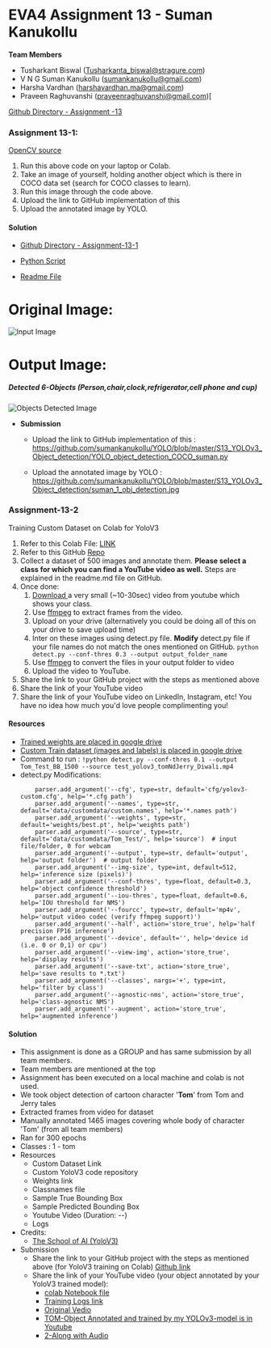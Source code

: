 # EVA4 Assignment 13 - Suman Kanukollu

**Team Members**

- Tusharkant Biswal (Tusharkanta_biswal@stragure.com) 
- V N G Suman Kanukollu (sumankanukollu@gmail.com)
- Harsha Vardhan (harshavardhan.ma@gmail.com)
- Praveen Raghuvanshi (praveenraghuvanshi@gmail.com)[

[Github Directory - Assignment -13](https://github.com/sumankanukollu/YOLO)

### Assignment 13-1:
[OpenCV source](https://pysource.com/2019/06/27/yolo-object-detection-using-opencv-with-python/)

1. Run this above code on your laptop or Colab. 
2. Take an image of yourself, holding another object which is there in COCO data set (search for COCO classes to learn). 
3. Run this image through the code above. 
4. Upload the link to GitHub implementation of this
5. Upload the annotated image by YOLO. 

#### Solution

- [Github Directory - Assignment-13-1](https://github.com/sumankanukollu/YOLO/tree/master/S13_YOLOv3_Object_detection)

- [Python Script](https://github.com/sumankanukollu/YOLO/blob/master/S13_YOLOv3_Object_detection/YOLO_object_detection_COCO_suman.py)

- [Readme File](https://github.com/sumankanukollu/YOLO/blob/master/S13_YOLOv3_Object_detection/Readme.md)

# Original Image:
![Input Image](https://github.com/sumankanukollu/YOLO/blob/master/S13_YOLOv3_Object_detection/suman_1_input.jpg)

# Output Image: 
##### Detected 6-Objects (Person,chair,clock,refrigerator,cell phone and cup)
![Objects Detected Image](https://github.com/sumankanukollu/YOLO/blob/master/S13_YOLOv3_Object_detection/suman_1_obj_detection.jpg)


- **Submission**

  - Upload the link to GitHub implementation of this : https://github.com/sumankanukollu/YOLO/blob/master/S13_YOLOv3_Object_detection/YOLO_object_detection_COCO_suman.py

  - Upload the annotated image by YOLO : https://github.com/sumankanukollu/YOLO/blob/master/S13_YOLOv3_Object_detection/suman_1_obj_detection.jpg



### Assignment-13-2

Training Custom Dataset on Colab for YoloV3

1. Refer to this Colab File: [LINK ](https://colab.research.google.com/drive/1LbKkQf4hbIuiUHunLlvY-cc0d_sNcAgS)
2. Refer to this GitHub [Repo](https://github.com/theschoolofai/YoloV3)
3. Collect a dataset of 500 images and annotate them. **Please select a class for which you can find a YouTube video as well.** Steps are explained in the readme.md file on GitHub.
4. Once done:
   1. [Download ](https://www.y2mate.com/en19) a very small (~10-30sec) video from youtube which shows your class. 
   2. Use [ffmpeg](https://en.wikibooks.org/wiki/FFMPEG_An_Intermediate_Guide/image_sequence) to extract frames from the video. 
   3. Upload on your drive (alternatively you could be doing all of this on your drive to save upload time)
   4. Inter on these images using detect.py file. **Modify** detect.py file if your file names do not match the ones mentioned on GitHub. 
      `python detect.py --conf-thres 0.3 --output output_folder_name`
   5. Use [ffmpeg](https://en.wikibooks.org/wiki/FFMPEG_An_Intermediate_Guide/image_sequence) to convert the files in your output folder to video
   6. Upload the video to YouTube. 
5. Share the link to your GitHub project with the steps as mentioned above
6. Share the link of your YouTube video
7. Share the link of your YouTube video on LinkedIn, Instagram, etc! You have no idea how much you'd love people complimenting you! 

#### Resources
  * [Trained weights are placed in google drive](https://drive.google.com/drive/u/1/folders/1306WHjGv0O4Il9GDvjMArGc37pLMOM-C)
  * [Custom Train dataset (images and labels) is placed in google drive](https://drive.google.com/drive/u/1/folders/1dMEiGlPPTg6N_Xz9vch8_gBcrF4IA1DB)
  * Command to run : 
  `!python detect.py --conf-thres 0.1 --output Tom_Test_BB_1500 --source test_yolov3_tomNdJerry_Diwali.mp4`
  * detect.py Modifications:
    ```
        parser.add_argument('--cfg', type=str, default='cfg/yolov3-custom.cfg', help='*.cfg path')
        parser.add_argument('--names', type=str, default='data/customdata/custom.names', help='*.names path')
        parser.add_argument('--weights', type=str, default='weights/best.pt', help='weights path')
        parser.add_argument('--source', type=str, default='data/customdata/Tom_Test/', help='source')  # input file/folder, 0 for webcam
        parser.add_argument('--output', type=str, default='output', help='output folder')  # output folder
        parser.add_argument('--img-size', type=int, default=512, help='inference size (pixels)')
        parser.add_argument('--conf-thres', type=float, default=0.3, help='object confidence threshold')
        parser.add_argument('--iou-thres', type=float, default=0.6, help='IOU threshold for NMS')
        parser.add_argument('--fourcc', type=str, default='mp4v', help='output video codec (verify ffmpeg support)')
        parser.add_argument('--half', action='store_true', help='half precision FP16 inference')
        parser.add_argument('--device', default='', help='device id (i.e. 0 or 0,1) or cpu')
        parser.add_argument('--view-img', action='store_true', help='display results')
        parser.add_argument('--save-txt', action='store_true', help='save results to *.txt')
        parser.add_argument('--classes', nargs='+', type=int, help='filter by class')
        parser.add_argument('--agnostic-nms', action='store_true', help='class-agnostic NMS')
        parser.add_argument('--augment', action='store_true', help='augmented inference')
    ```

#### Solution

- This assignment is done as a GROUP and has same submission by all team members. 
- Team members are mentioned at the top
- Assignment has been executed on a local machine and colab is not used.
- We took object detection of cartoon character '**Tom**' from Tom and Jerry tales
- Extracted frames from video for dataset
- Manually annotated 1465 images covering whole body of character 'Tom' (from all team members)
- Ran for 300 epochs
- Classes : 1 - tom
- Resources
  - Custom Dataset Link
  - Custom YoloV3 code repository
  - Weights link
  - Classnames file
  - Sample True Bounding Box
  - Sample Predicted Bounding Box
  - Youtube Video (Duration: --)
  - Logs
- Credits:
  - [The School of AI (YoloV3)](https://github.com/theschoolofai/YoloV3)
- Submission
  - Share the link to your GitHub project with the steps as mentioned above (for YoloV3 training on Colab) 
[Github link](https://github.com/sumankanukollu/YOLO/tree/master/YoloV3)
  - Share the link of your YouTube video (your object annotated by your YoloV3 trained model):
    * [colab Notebook file](https://github.com/sumankanukollu/YOLO/blob/master/YoloV3/EVA4_S13_YoloV3_tomNjerry_video_model_suman.ipynb)
    * [Training Logs link](https://github.com/sumankanukollu/YOLO/blob/master/YoloV3/customDataset_TOM_train_log_on_YOLOv3.log)
    * [Original Vedio](https://www.youtube.com/watch?v=GfkQTW9LlCg)
    * [TOM-Object Annotated and trained by my YOLOv3-model is in Youtube](https://youtu.be/DFOJu0F4eBs)
    * [2-Along with Audio](https://www.youtube.com/watch?v=7_lH-jFB0Cg)
